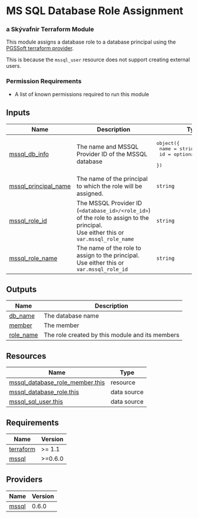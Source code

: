 # MS SQL Database Role Assignment

### a Skývafnir Terraform Module

This module assigns a database role to a database principal using the [PGSSoft terraform provider](https://registry.terraform.io/providers/PGSSoft/mssql/latest).

This is because the `mssql_user` resource does not support creating external users.

### Permission Requirements

- A list of known permissions required to run this module

<!-- TERRAFORM_DOCS_BLOCK -->


## Inputs

| Name | Description | Type | Default | Required |
|------|-------------|------|---------|:--------:|
| <a name="input_mssql_db_info"></a> [mssql\_db\_info](#input\_mssql\_db\_info) | The name and MSSQL Provider ID of the MSSQL database | <pre>object({<br>    name = string<br>    id   = optional(string, "")<br>  })</pre> | n/a | yes |
| <a name="input_mssql_principal_name"></a> [mssql\_principal\_name](#input\_mssql\_principal\_name) | The name of the principal to which the role will be assigned. | `string` | n/a | yes |
| <a name="input_mssql_role_id"></a> [mssql\_role\_id](#input\_mssql\_role\_id) | The MSSQL Provider ID (`<database_id>/<role_id>`) of the role to assign to the principal.<br>  Use either this or `var.mssql_role_name` | `string` | `null` | no |
| <a name="input_mssql_role_name"></a> [mssql\_role\_name](#input\_mssql\_role\_name) | The name of the role to assign to the principal.<br>  Use either this or `var.mssql_role_id` | `string` | `null` | no |

## Outputs

| Name | Description |
|------|-------------|
| <a name="output_db_name"></a> [db\_name](#output\_db\_name) | The database name |
| <a name="output_member"></a> [member](#output\_member) | The member |
| <a name="output_role_name"></a> [role\_name](#output\_role\_name) | The role created by this module and its members |

## Resources

| Name | Type |
|------|------|
| [mssql_database_role_member.this](https://registry.terraform.io/providers/PGSSoft/mssql/latest/docs/resources/database_role_member) | resource |
| [mssql_database_role.this](https://registry.terraform.io/providers/PGSSoft/mssql/latest/docs/data-sources/database_role) | data source |
| [mssql_sql_user.this](https://registry.terraform.io/providers/PGSSoft/mssql/latest/docs/data-sources/sql_user) | data source |



## Requirements

| Name | Version |
|------|---------|
| <a name="requirement_terraform"></a> [terraform](#requirement\_terraform) | >= 1.1 |
| <a name="requirement_mssql"></a> [mssql](#requirement\_mssql) | >=0.6.0 |

## Providers

| Name | Version |
|------|---------|
| <a name="provider_mssql"></a> [mssql](#provider\_mssql) | 0.6.0 |

<!-- /TERRAFORM_DOCS_BLOCK -->

<!--
# Module scaffolded via skyvafnir-module-template
Author: skyvafnir 
-->
